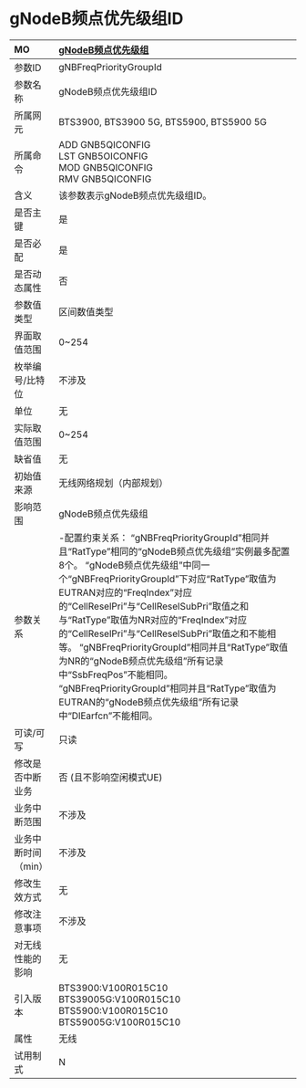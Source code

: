 # gNodeB频点优先级组ID<table><thread><tr><th align = "left">MO</th><th align = "left"><a href = "index.html#gNodeB频点优先级组ID-1">gNodeB频点优先级组</a></td></tr></thread><tbody><tr><td>参数ID</td><td>gNBFreqPriorityGroupId</td></tr><tr><td>参数名称</td><td>gNodeB频点优先级组ID</td></tr><tr><td>所属网元</td><td>BTS3900, BTS3900 5G, BTS5900, BTS5900 5G</td></tr><tr><td>所属命令</td><td>ADD GNB5QICONFIG<br>LST GNB5OICONFIG<br>MOD GNB5QICONFIG<br>RMV GNB5QICONFIG</td></tr><tr><td>含义</td><td>该参数表示gNodeB频点优先级组ID。</td></tr><tr><td>是否主键</td><td>是</td></tr><tr><td>是否必配</td><td>是</td></tr><tr><td>是否动态属性</td><td>否</td></tr><tr><td>参数值类型</td><td>区间数值类型</td></tr><tr><td>界面取值范围</td><td>0~254</td></tr><tr><td>枚举编号/比特位</td><td>不涉及</td></tr><tr><td>单位</td><td>无</td></tr><tr><td>实际取值范围</td><td>0~254</td></tr><tr><td>缺省值</td><td>无</td></tr><tr><td>初始值来源</td><td>无线网络规划（内部规划）</td></tr><tr><td>影响范围</td><td>gNodeB频点优先级组</td></tr><tr><td>参数关系</td><td>-配置约束关系：
“gNBFreqPriorityGroupId”相同并且“RatType”相同的“gNodeB频点优先级组”实例最多配置8个。
“gNodeB频点优先级组”中同一个“gNBFreqPriorityGroupId”下对应“RatType”取值为EUTRAN对应的“FreqIndex”对应的“CellReselPri”与“CellReselSubPri”取值之和与“RatType”取值为NR对应的“FreqIndex”对应的“CellReselPri”与“CellReselSubPri”取值之和不能相等。
“gNBFreqPriorityGroupId”相同并且“RatType”取值为NR的“gNodeB频点优先级组”所有记录中“SsbFreqPos”不能相同。
“gNBFreqPriorityGroupId”相同并且“RatType”取值为EUTRAN的“gNodeB频点优先级组”所有记录中“DlEarfcn”不能相同。</td></tr><tr><td>可读/可写</td><td>只读</td></tr><tr><td>修改是否中断业务</td><td>否 (且不影响空闲模式UE)</td></tr><tr><td>业务中断范围</td><td>不涉及</td></tr><tr><td>业务中断时间（min）</td><td>不涉及</td></tr><tr><td>修改生效方式</td><td>无</td></tr><tr><td>修改注意事项</td><td>不涉及</td></tr><tr><td>对无线性能的影响</td><td>无</td></tr><tr><td>引入版本</td><td>BTS3900:V100R015C10<br>BTS39005G:V100R015C10<br>BTS5900:V100R015C10<br>BTS59005G:V100R015C10</td></tr><tr><td>属性</td><td>无线</td></tr><tr><td>试用制式</td><td>N</td></tr></tbody></table>